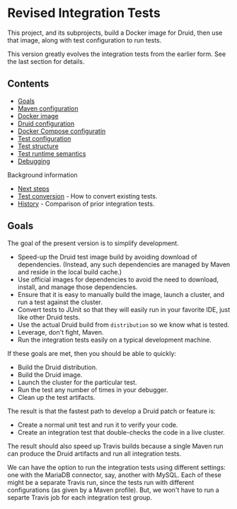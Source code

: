 <!--
  ~ Licensed to the Apache Software Foundation (ASF) under one
  ~ or more contributor license agreements.  See the NOTICE file
  ~ distributed with this work for additional information
  ~ regarding copyright ownership.  The ASF licenses this file
  ~ to you under the Apache License, Version 2.0 (the
  ~ "License"); you may not use this file except in compliance
  ~ with the License.  You may obtain a copy of the License at
  ~
  ~   http://www.apache.org/licenses/LICENSE-2.0
  ~
  ~ Unless required by applicable law or agreed to in writing,
  ~ software distributed under the License is distributed on an
  ~ "AS IS" BASIS, WITHOUT WARRANTIES OR CONDITIONS OF ANY
  ~ KIND, either express or implied.  See the License for the
  ~ specific language governing permissions and limitations
  ~ under the License.
  -->

# Revised Integration Tests

This project, and its subprojects, build a Docker image for Druid,
then use that image, along with test configuration to run tests.

This version greatly evolves the integration tests from the earlier
form. See the last section for details.

## Contents

* [Goals](#Goals)
* [Maven configuration](docs/maven.md)
* [Docker image](docs/docker.md)
* [Druid configuration](docs/druid-config.md)
* [Docker Compose configuratin](docs/compose.md)
* [Test configuration](docs/test-config.md)
* [Test structure](docs/tests.md)
* [Test runtime semantics](docs/runtime.md)
* [Debugging](docs/debugging.md)

Background information

* [Next steps](docs/next-steps.md)
* [Test conversion](docs/conversion.md) - How to convert existing tests.
* [History](docs/history.md) - Comparison of prior integration tests.

## Goals

The goal of the present version is to simplify development.

* Speed-up the Druid test image build by avoiding download of
  dependencies. (Instead, any such dependencies are managed by
  Maven and reside in the local build cache.)
* Use official images for dependencies to avoid the need to
  download, install, and manage those dependencies.
* Ensure that it is easy to manually build the image, launch
  a cluster, and run a test against the cluster.
* Convert tests to JUnit so that they will easily run in your
  favorite IDE, just like other Druid tests.
* Use the actual Druid build from `distribution` so we know
  what is tested.
* Leverage, don't fight, Maven.
* Run the integration tests easily on a typical development machine.

If these goals are met, then you should be able to quickly:

* Build the Druid distribution.
* Build the Druid image.
* Launch the cluster for the particular test.
* Run the test any number of times in your debugger.
* Clean up the test artifacts.

The result is that the fastest path to develop a Druid patch
or feature is:

* Create a normal unit test and run it to verify your code.
* Create an integration test that double-checks the code in
  a live cluster.

The result should also speed up Travis builds because a single
Maven run can produce the Druid artifacts and run all integration
tests.

We can have the option to run the integration tests using different
settings: one with the MariaDB connector, say, another with MySQL.
Each of these might be a separate Travis run, since the tests run
with different configurations (as given by a Maven profile). But,
we won't have to run a separte Travis job for each integration test
group.
